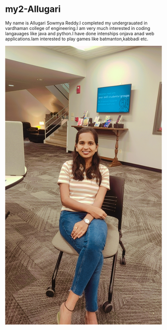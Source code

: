 # my2-Allugari
My name is Allugari Sowmya Reddy.I completed my undergrauated in vardhaman college of engineering.I am very much interested in coding langauages like java and python.I have done intenships onjava anad web applications.Iam interested to play games like batmanton,kabbadi etc.

![Photo](https://github.com/allugarisowmya/my2-Allugari/blob/main/sowmya.jpg)
